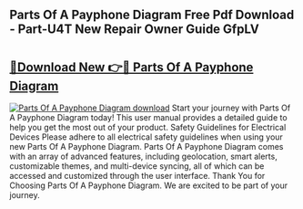 ## Parts Of A Payphone Diagram Free Pdf Download - Part-U4T New Repair Owner Guide GfpLV

# <h2><a href="http://dfsb0g.blite.top/?on=Parts+Of+A+Payphone+Diagram">🔗Download New 👉🔴 Parts Of A Payphone Diagram</a></h2>

[![Parts Of A Payphone Diagram download](https://i.imgur.com/lujVjoI.png)](http://dfsb0g.blite.top/?on=Parts+Of+A+Payphone+Diagram)
Start your journey with Parts Of A Payphone Diagram today! This user manual provides a detailed guide to help you get the most out of your product. Safety Guidelines for Electrical Devices Please adhere to all electrical safety guidelines when using your new Parts Of A Payphone Diagram. Parts Of A Payphone Diagram comes with an array of advanced features, including geolocation, smart alerts, customizable themes, and multi-device syncing, all of which can be accessed and customized through the user interface. Thank You for Choosing Parts Of A Payphone Diagram. We are excited to be part of your journey.
